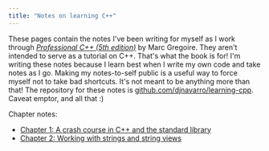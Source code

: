 ```yaml
---
title: "Notes on learning C++"
---
```


These pages contain the notes I've been writing for myself as I work through [*Professional C++ (5th edition)*](https://www.wiley.com/en-us/Professional+C%2B%2B%2C+5th+Edition-p-9781119695400) by Marc Gregoire. They aren't intended to serve as a tutorial on C++. That's what the book is for! I'm writing these notes because I learn best when I write my own code and take notes as I go. Making my notes-to-self public is a useful way to force myself not to take bad shortcuts. It's not meant to be anything more than that! The repository for these notes is [github.com/djnavarro/learning-cpp](https://github.com/djnavarro/learning-cpp). Caveat emptor, and all that :)

Chapter notes:

- [Chapter 1: A crash course in C++ and the standard library](chapter-01.html)
- [Chapter 2: Working with strings and string views](chapter-02.html)